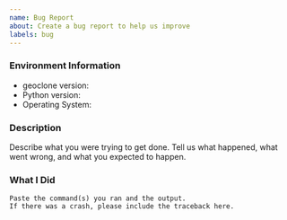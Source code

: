 ```yaml
---
name: Bug Report
about: Create a bug report to help us improve
labels: bug
---
```


<!-- Please search existing issues to avoid creating duplicates. -->

### Environment Information

-   geoclone version:
-   Python version:
-   Operating System:

### Description

Describe what you were trying to get done.
Tell us what happened, what went wrong, and what you expected to happen.

### What I Did

```
Paste the command(s) you ran and the output.
If there was a crash, please include the traceback here.
```
